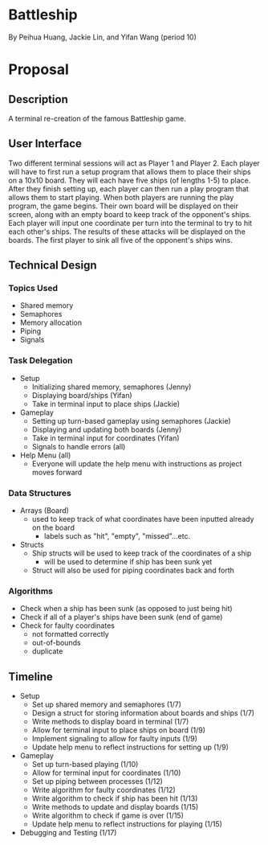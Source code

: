 # Battleship
By Peihua Huang, Jackie Lin, and Yifan Wang (period 10)

# Proposal
## Description
A terminal re-creation of the famous Battleship game.
## User Interface
Two different terminal sessions will act as Player 1 and Player 2. Each player will have to first run a setup program that allows them to place their ships on a 10x10 board. They will each have five ships (of lengths 1-5) to place. After they finish setting up, each player can then run a play program that allows them to start playing. When both players are running the play program, the game begins. Their own board will be displayed on their screen, along with an empty board to keep track of the opponent's ships. Each player will input one coordinate per turn into the terminal to try to hit each other's ships. The results of these attacks will be displayed on the boards. The first player to sink all five of the opponent's ships wins.
## Technical Design
### Topics Used
* Shared memory
* Semaphores
* Memory allocation
* Piping
* Signals
### Task Delegation
* Setup
  * Initializing shared memory, semaphores (Jenny)
  * Displaying board/ships (Yifan)
  * Take in terminal input to place ships (Jackie)
* Gameplay
  * Setting up turn-based gameplay using semaphores (Jackie)
  * Displaying and updating both boards (Jenny)
  * Take in terminal input for coordinates (Yifan)
  * Signals to handle errors (all)
* Help Menu (all)
  * Everyone will update the help menu with instructions as project moves forward
### Data Structures
* Arrays (Board)
  * used to keep track of what coordinates have been inputted already on the board
    * labels such as "hit", "empty", "missed"...etc.
* Structs
  * Ship structs will be used to keep track of the coordinates of a ship
    * will be used to determine if ship has been sunk yet
  * Struct will also be used for piping coordinates back and forth
### Algorithms
* Check when a ship has been sunk (as opposed to just being hit)
* Check if all of a player's ships have been sunk (end of game)
* Check for faulty coordinates
  * not formatted correctly
  * out-of-bounds
  * duplicate
## Timeline
* Setup
  * Set up shared memory and semaphores (1/7)
  * Design a struct for storing information about boards and ships (1/7)
  * Write methods to display board in terminal (1/7)
  * Allow for terminal input to place ships on board (1/9)
  * Implement signaling to allow for faulty inputs (1/9)
  * Update help menu to reflect instructions for setting up (1/9)
* Gameplay
  * Set up turn-based playing (1/10)
  * Allow for terminal input for coordinates (1/10)
  * Set up piping between processes (1/12)
  * Write algorithm for faulty coordinates (1/12)
  * Write algorithm to check if ship has been hit (1/13)
  * Write methods to update and display boards (1/15)
  * Write algorithm to check if game is over (1/15)
  * Update help menu to reflect instructions for playing (1/15)
* Debugging and Testing (1/17)
